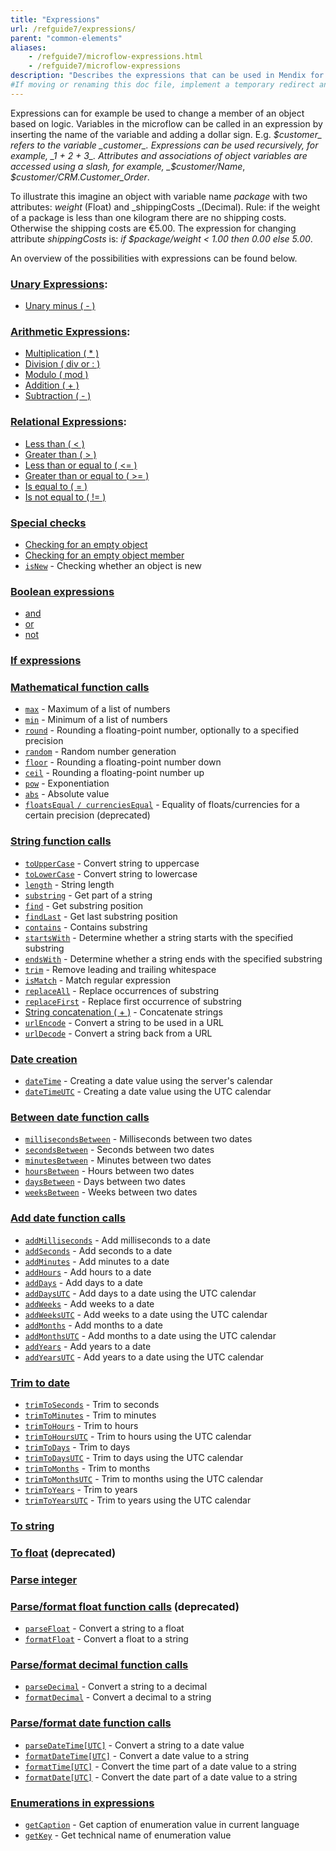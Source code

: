 ```yaml
---
title: "Expressions"
url: /refguide7/expressions/
parent: "common-elements"
aliases:
    - /refguide7/microflow-expressions.html
    - /refguide7/microflow-expressions
description: "Describes the expressions that can be used in Mendix for a variety of purposes (for example, to change a member of an object based on logic)."
#If moving or renaming this doc file, implement a temporary redirect and let the respective team know they should update the URL in the product. See Mapping to Products for more details.
---
```


Expressions can for example be used to change a member of an object based on logic. Variables in the microflow can be called in an expression by inserting the name of the variable and adding a dollar sign. E.g. _$customer_ refers to the variable _customer_. Expressions can be used recursively, for example, _1 + 2 + 3_. Attributes and associations of object variables are accessed using a slash, for example, _$customer/Name_, _$customer/CRM.Customer_Order_.

To illustrate this imagine an object with variable name _package_ with two attributes: _weight_ (Float) and _shippingCosts _(Decimal). Rule: if the weight of a package is less than one kilogram there are no shipping costs. Otherwise the shipping costs are €5.00\. The expression for changing attribute _shippingCosts_ is: _if $package/weight < 1.00 then 0.00 else 5.00_.

An overview of the possibilities with expressions can be found below.

### [Unary Expressions](/refguide7/unary-expressions/):

* [Unary minus ( - )](/refguide7/unary-expressions/)

### [Arithmetic Expressions](/refguide7/arithmetic-expressions/):

* [Multiplication ( * )](/refguide7/arithmetic-expressions/)
* [Division ( div or : )](/refguide7/arithmetic-expressions/)
* [Modulo ( mod )](/refguide7/arithmetic-expressions/)
* [Addition ( + )](/refguide7/arithmetic-expressions/)
* [Subtraction ( - )](/refguide7/arithmetic-expressions/)

### [Relational Expressions](/refguide7/relational-expressions/):

* [Less than ( < )](/refguide7/relational-expressions/)
* [Greater than ( > )](/refguide7/relational-expressions/)
* [Less than or equal to ( <= )](/refguide7/relational-expressions/)
* [Greater than or equal to ( >= )](/refguide7/relational-expressions/)
* [Is equal to ( = )](/refguide7/relational-expressions/)
* [Is not equal to ( != )](/refguide7/relational-expressions/)

### [Special checks](/refguide7/special-checks/)

* [Checking for an empty object](/refguide7/special-checks/)
* [Checking for an empty object member](/refguide7/special-checks/)
* [`isNew`](/refguide7/special-checks/) - Checking whether an object is new

### [Boolean expressions](/refguide7/boolean-expressions/)

* [and](/refguide7/boolean-expressions/)
* [or](/refguide7/boolean-expressions/)
* [not](/refguide7/boolean-expressions/)

### [If expressions](/refguide7/if-expressions/)

### [Mathematical function calls](/refguide7/mathematical-function-calls/)

* [`max`](/refguide7/mathematical-function-calls/) - Maximum of a list of numbers
* [`min`](/refguide7/mathematical-function-calls/) - Minimum of a list of numbers
* [`round`](/refguide7/mathematical-function-calls/) - Rounding a floating-point number, optionally to a specified precision
* [`random`](/refguide7/mathematical-function-calls/) - Random number generation
* [`floor`](/refguide7/mathematical-function-calls/) - Rounding a floating-point number down
* [`ceil`](/refguide7/mathematical-function-calls/) - Rounding a floating-point number up
* [`pow`](/refguide7/mathematical-function-calls/) - Exponentiation
* [`abs`](/refguide7/mathematical-function-calls/) - Absolute value
* [`floatsEqual` `/ currenciesEqual`](/refguide7/mathematical-function-calls/) - Equality of floats/currencies for a certain precision (deprecated)

### [String function calls](/refguide7/string-function-calls/)

* [`toUpperCase`](/refguide7/string-function-calls/) - Convert string to uppercase
* [`toLowerCase`](/refguide7/string-function-calls/) - Convert string to lowercase
* [`length`](/refguide7/string-function-calls/) - String length
* [`substring`](/refguide7/string-function-calls/) - Get part of a string
* [`find`](/refguide7/string-function-calls/) - Get substring position
* [`findLast`](/refguide7/string-function-calls/) - Get last substring position
* [`contains`](/refguide7/string-function-calls/) - Contains substring
* [`startsWith`](/refguide7/string-function-calls/)  - Determine whether a string starts with the specified substring
* [`endsWith`](/refguide7/string-function-calls/)  - Determine whether a string ends with the specified substring
* [`trim`](/refguide7/string-function-calls/) - Remove leading and trailing whitespace
* [`isMatch`](/refguide7/string-function-calls/) - Match regular expression
* [`replaceAll`](/refguide7/string-function-calls/) - Replace occurrences of substring
* [`replaceFirst`](/refguide7/string-function-calls/) - Replace first occurrence of substring
* [String concatenation ( + )](/refguide7/string-function-calls/) - Concatenate strings
* [`urlEncode`](/refguide7/string-function-calls/) - Convert a string to be used in a URL
* [`urlDecode`](/refguide7/string-function-calls/) - Convert a string back from a URL

### [Date creation](/refguide7/date-creation/)

* [`dateTime`](/refguide7/date-creation/) - Creating a date value using the server's calendar
* [`dateTimeUTC`](/refguide7/date-creation/) - Creating a date value using the UTC calendar

### [Between date function calls](/refguide7/between-date-function-calls/)

* [`millisecondsBetween`](/refguide7/between-date-function-calls/) - Milliseconds between two dates
* [`secondsBetween`](/refguide7/between-date-function-calls/) - Seconds between two dates
* [`minutesBetween`](/refguide7/between-date-function-calls/) - Minutes between two dates
* [`hoursBetween`](/refguide7/between-date-function-calls/) - Hours between two dates
* [`daysBetween`](/refguide7/between-date-function-calls/) - Days between two dates
* [`weeksBetween`](/refguide7/between-date-function-calls/) - Weeks between two dates

### [Add date function calls](/refguide7/add-date-function-calls/)

* [`addMilliseconds`](/refguide7/add-date-function-calls/) - Add milliseconds to a date
* [`addSeconds`](/refguide7/add-date-function-calls/) - Add seconds to a date
* [`addMinutes`](/refguide7/add-date-function-calls/) - Add minutes to a date
* [`addHours`](/refguide7/add-date-function-calls/) - Add hours to a date
* [`addDays`](/refguide7/add-date-function-calls/) - Add days to a date
* [`addDaysUTC`](/refguide7/add-date-function-calls/) - Add days to a date using the UTC calendar
* [`addWeeks`](/refguide7/add-date-function-calls/) - Add weeks to a date
* [`addWeeksUTC`](/refguide7/add-date-function-calls/) - Add weeks to a date using the UTC calendar
* [`addMonths`](/refguide7/add-date-function-calls/) - Add months to a date
* [`addMonthsUTC`](/refguide7/add-date-function-calls/) - Add months to a date using the UTC calendar
* [`addYears`](/refguide7/add-date-function-calls/) - Add years to a date
* [`addYearsUTC`](/refguide7/add-date-function-calls/) - Add years to a date using the UTC calendar

### [Trim to date](/refguide7/trim-to-date/)

* [`trimToSeconds`](/refguide7/trim-to-date/) - Trim to seconds
* [`trimToMinutes`](/refguide7/trim-to-date/) - Trim to minutes
* [`trimToHours`](/refguide7/trim-to-date/) - Trim to hours
* [`trimToHoursUTC`](/refguide7/trim-to-date/) - Trim to hours using the UTC calendar
* [`trimToDays`](/refguide7/trim-to-date/) - Trim to days
* [`trimToDaysUTC`](/refguide7/trim-to-date/) - Trim to days using the UTC calendar
* [`trimToMonths`](/refguide7/trim-to-date/) - Trim to months
* [`trimToMonthsUTC`](/refguide7/trim-to-date/) - Trim to months using the UTC calendar
* [`trimToYears`](/refguide7/trim-to-date/) - Trim to years
* [`trimToYearsUTC`](/refguide7/trim-to-date/) - Trim to years using the UTC calendar

### [To string](/refguide7/to-string/)

### [To float](/refguide7/to-float/) (deprecated)

### [Parse integer](/refguide7/parse-integer/)

### [Parse/format float function calls](/refguide7/parse-and-format-float-function-calls/) (deprecated)

* [`parseFloat`](/refguide7/parse-and-format-float-function-calls/) - Convert a string to a float
* [`formatFloat`](/refguide7/parse-and-format-float-function-calls/) - Convert a float to a string

### [Parse/format decimal function calls](/refguide7/parse-and-format-decimal-function-calls/)

* [`parseDecimal`](/refguide7/parse-and-format-decimal-function-calls/)  - Convert a string to a decimal
* [`formatDecimal`](/refguide7/parse-and-format-decimal-function-calls/)  - Convert a decimal to a string

### [Parse/format date function calls](/refguide7/parse-and-format-date-function-calls/)

* [`parseDateTime[UTC]`](/refguide7/parse-and-format-date-function-calls/) - Convert a string to a date value
* [`formatDateTime[UTC]`](/refguide7/parse-and-format-date-function-calls/) - Convert a date value to a string
* [`formatTime[UTC]`](/refguide7/parse-and-format-date-function-calls/) - Convert the time part of a date value to a string
* [`formatDate[UTC]`](/refguide7/parse-and-format-date-function-calls/) - Convert the date part of a date value to a string

### [Enumerations in expressions](/refguide7/enumerations-in-expressions/)

* [`getCaption`](/refguide7/enumerations-in-expressions/) - Get caption of enumeration value in current language
* [`getKey`](/refguide7/enumerations-in-expressions/) - Get technical name of enumeration value
